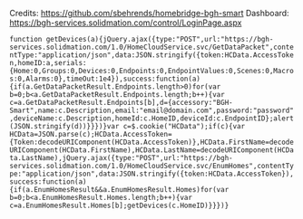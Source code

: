 Credits: https://github.com/sbehrends/homebridge-bgh-smart
Dashboard: https://bgh-services.solidmation.com/control/LoginPage.aspx

```function getDevices(a){jQuery.ajax({type:"POST",url:"https://bgh-services.solidmation.com/1.0/HomeCloudService.svc/GetDataPacket",contentType:"application/json",data:JSON.stringify({token:HCData.AccessToken,homeID:a,serials:{Home:0,Groups:0,Devices:0,Endpoints:0,EndpointValues:0,Scenes:0,Macros:0,Alarms:0},timeOut:1e4}),success:function(a){if(a.GetDataPacketResult.Endpoints.length>0)for(var b=0;b<a.GetDataPacketResult.Endpoints.length;b++){var c=a.GetDataPacketResult.Endpoints[b],d={accessory:"BGH-Smart",name:c.Description,email:"email@domain.com",password:"password",deviceName:c.Description,homeId:c.HomeID,deviceId:c.EndpointID};alert(JSON.stringify(d))}}})}var c=$.cookie("HCData");if(c){var HCData=JSON.parse(c);HCData.AccessToken={Token:decodeURIComponent(HCData.AccessToken)},HCData.FirstName=decodeURIComponent(HCData.FirstName),HCData.LastName=decodeURIComponent(HCData.LastName),jQuery.ajax({type:"POST",url:"https://bgh-services.solidmation.com/1.0/HomeCloudService.svc/EnumHomes",contentType:"application/json",data:JSON.stringify({token:HCData.AccessToken}),success:function(a){if(a.EnumHomesResult&&a.EnumHomesResult.Homes)for(var b=0;b<a.EnumHomesResult.Homes.length;b++){var c=a.EnumHomesResult.Homes[b];getDevices(c.HomeID)}}})}```
